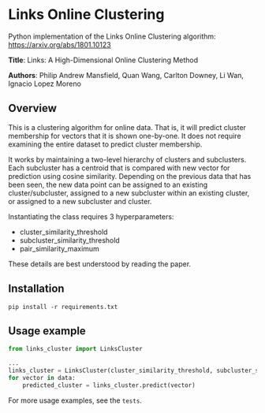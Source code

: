 # Links Online Clustering

Python implementation of the Links Online Clustering algorithm: 
https://arxiv.org/abs/1801.10123

__Title__: Links: A High-Dimensional Online Clustering Method

__Authors__: Philip Andrew Mansfield, Quan Wang, Carlton Downey, Li Wan, Ignacio Lopez Moreno

## Overview
This is a clustering algorithm for online data. That is, it will predict 
cluster membership for vectors that it is shown one-by-one. It does not 
require examining the entire dataset to predict cluster membership.

It works by maintaining a two-level hierarchy of clusters and subclusters.
Each subcluster has a centroid that is compared with new vector for prediction
using cosine similarity. Depending on the previous data that has been seen, 
the new data point can be assigned to an existing cluster/subcluster, 
assigned to a new subcluster within an existing cluster, or 
assigned to a new subcluster and cluster. 

Instantiating the class requires 3 hyperparameters:
* cluster_similarity_threshold
* subcluster_similarity_threshold
* pair_similarity_maximum

These details are best understood by reading the paper.

## Installation

`pip install -r requirements.txt`

## Usage example

```python
from links_cluster import LinksCluster

...
links_cluster = LinksCluster(cluster_similarity_threshold, subcluster_similarity_threshold, pair_similarity_maximum)
for vector in data:
    predicted_cluster = links_cluster.predict(vector)

```

For more usage examples, see the `tests`.


